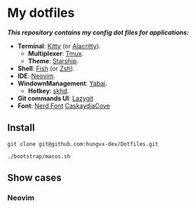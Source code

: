 # My dotfiles

**_This repository contains my config dot files for applications:_**

- **Terminal**: [Kitty](./kitty) (or [Alacritty](./alacritty)).
  - **Multiplexer**: [Tmux](./tmux).
  - **Theme**: [Starship](./starship).
- **Shell**: [Fish](./fish) (or [Zsh](./zsh)).
- **IDE**: [Neovim](./neovim).
- **WindownManagement**: [Yabai](./yabai).
  - **Hotkey**: [skhd](./skhd).
- **Git commands UI**: [Lazygit](./lazygit)
- **Font**: [Nerd Font](https://github.com/ryanoasis/nerd-fonts) [CaskaydiaCove](https://github.com/ryanoasis/nerd-fonts/tree/master/patched-fonts/CascadiaCode)

## Install

```
git clone git@github.com:hungvx-dev/Dotfiles.git

./bootstrap/macos.sh

```

## Show cases

### Neovim
